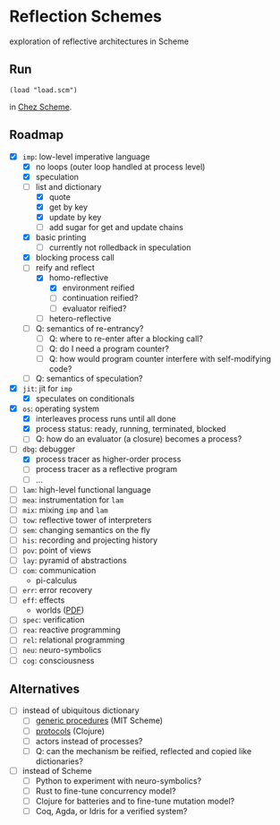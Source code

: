 # Reflection Schemes

exploration of reflective architectures in Scheme

## Run

`(load "load.scm")`

in [Chez Scheme](http://cisco.github.io/ChezScheme/).

## Roadmap

- [x] `imp`: low-level imperative language
  - [x] no loops (outer loop handled at process level)
  - [x] speculation
  - [ ] list and dictionary
    - [x] quote
    - [x] get by key
    - [x] update by key
    - [ ] add sugar for get and update chains
  - [x] basic printing
    - [ ] currently not rolledback in speculation
  - [x] blocking process call
  - [ ] reify and reflect
    - [x] homo-reflective
      - [x] environment reified
      - [ ] continuation reified?
      - [ ] evaluator reified?
    - [ ] hetero-reflective
  - [ ] Q: semantics of re-entrancy?
    - [ ] Q: where to re-enter after a blocking call?
    - [ ] Q: do I need a program counter?
    - [ ] Q: how would program counter interfere with self-modifying code?
  - [ ] Q: semantics of speculation?
- [x] `jit`: jit for `imp`
  - [x] speculates on conditionals
- [x] `os`: operating system
  - [x] interleaves process runs until all done
  - [x] process status: ready, running, terminated, blocked
  - [ ] Q: how do an evaluator (a closure) becomes a process?
- [ ] `dbg`: debugger
  - [x] process tracer as higher-order process
  - [ ] process tracer as a reflective program
  - [ ] ...
- [ ] `lam`: high-level functional language
- [ ] `mea`: instrumentation for `lam`
- [ ] `mix`: mixing `imp` and `lam`
- [ ] `tow`: reflective tower of interpreters
- [ ] `sem`: changing semantics on the fly
- [ ] `his`: recording and projecting history
- [ ] `pov`: point of views
- [ ] `lay`: pyramid of abstractions
- [ ] `com`: communication
  - pi-calculus
- [ ] `err`: error recovery
- [ ] `eff`: effects
  - worlds ([PDF](http://www.vpri.org/pdf/tr2011001_final_worlds.pdf))
- [ ] `spec`: verification
- [ ] `rea`: reactive programming
- [ ] `rel`: relational programming
- [ ] `neu`: neuro-symbolics
- [ ] `cog`: consciousness

## Alternatives

- [ ] instead of ubiquitous dictionary
  - [ ] [generic procedures](https://www.gnu.org/software/mit-scheme/documentation/mit-scheme-sos/Generic-Procedures.html#Generic-Procedures) (MIT Scheme)
  - [ ] [protocols](https://clojure.org/reference/protocols) (Clojure)
  - [ ] actors instead of processes?
  - [ ] Q: can the mechanism be reified, reflected and copied like dictionaries?

- [ ] instead of Scheme
  - [ ] Python to experiment with neuro-symbolics?
  - [ ] Rust to fine-tune concurrency model?
  - [ ] Clojure for batteries and to fine-tune mutation model?
  - [ ] Coq, Agda, or Idris for a verified system?
